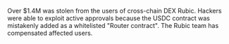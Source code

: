 Over $1.4M was stolen from the users of cross-chain DEX Rubic. Hackers were able to exploit active approvals because the USDC contract was mistakenly added as a whitelisted "Router contract". The Rubic team has compensated affected users.
